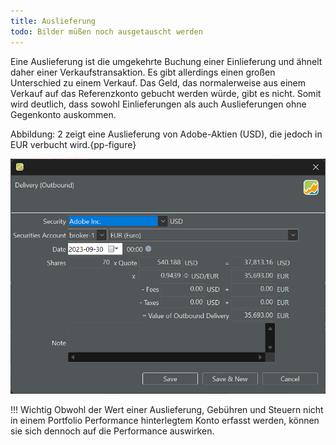 ```yaml
---
title: Auslieferung
todo: Bilder müßen noch ausgetauscht werden
---
```


Eine Auslieferung ist die umgekehrte Buchung einer Einlieferung und ähnelt daher einer Verkaufstransaktion. Es gibt allerdings einen großen Unterschied zu einem Verkauf. Das Geld, das normalerweise aus einem Verkauf auf das Referenzkonto gebucht werden würde, gibt es nicht.
Somit wird deutlich, dass sowohl Einlieferungen als auch Auslieferungen ohne Gegenkonto auskommen.

Abbildung: 2 zeigt eine Auslieferung von Adobe-Aktien (USD), die jedoch in EUR verbucht wird.{pp-figure}

![](images/mnu-transaction-delivery-adobe.png)

!!! Wichtig
     Obwohl der Wert einer Auslieferung, Gebühren und Steuern nicht in einem Portfolio Performance hinterlegtem Konto erfasst werden, können sie sich dennoch auf die Performance auswirken.